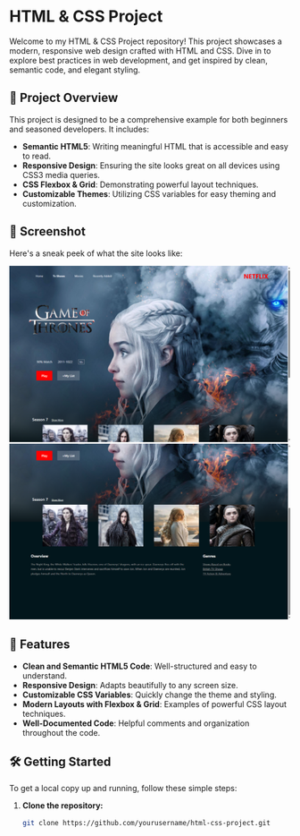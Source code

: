 # HTML & CSS Project

Welcome to my HTML & CSS Project repository! This project showcases a modern, responsive web design crafted with HTML and CSS. Dive in to explore best practices in web development, and get inspired by clean, semantic code, and elegant styling.

## 🚀 Project Overview

This project is designed to be a comprehensive example for both beginners and seasoned developers. It includes:

- **Semantic HTML5**: Writing meaningful HTML that is accessible and easy to read.
- **Responsive Design**: Ensuring the site looks great on all devices using CSS3 media queries.
- **CSS Flexbox & Grid**: Demonstrating powerful layout techniques.
- **Customizable Themes**: Utilizing CSS variables for easy theming and customization.

## 📸 Screenshot

Here's a sneak peek of what the site looks like:

![Preview](preview/1.png)
![Preview](preview/2.png)

## 🌟 Features

- **Clean and Semantic HTML5 Code**: Well-structured and easy to understand.
- **Responsive Design**: Adapts beautifully to any screen size.
- **Customizable CSS Variables**: Quickly change the theme and styling.
- **Modern Layouts with Flexbox & Grid**: Examples of powerful CSS layout techniques.
- **Well-Documented Code**: Helpful comments and organization throughout the code.

## 🛠️ Getting Started

To get a local copy up and running, follow these simple steps:

1. **Clone the repository:**
   ```bash
   git clone https://github.com/yourusername/html-css-project.git
